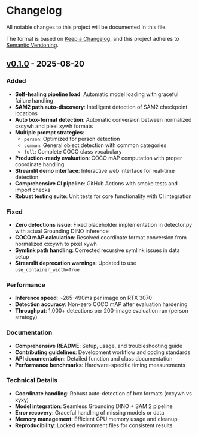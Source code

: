 # Changelog

All notable changes to this project will be documented in this file.

The format is based on [Keep a Changelog](https://keepachangelog.com/en/1.0.0/),
and this project adheres to [Semantic Versioning](https://semver.org/spec/v2.0.0.html).

## [v0.1.0] - 2025-08-20

### Added
- **Self-healing pipeline load**: Automatic model loading with graceful failure handling
- **SAM2 path auto-discovery**: Intelligent detection of SAM2 checkpoint locations
- **Auto box-format detection**: Automatic conversion between normalized cxcywh and pixel xywh formats
- **Multiple prompt strategies**: 
  - `person`: Optimized for person detection
  - `common`: General object detection with common categories
  - `full`: Complete COCO class vocabulary
- **Production-ready evaluation**: COCO mAP computation with proper coordinate handling
- **Streamlit demo interface**: Interactive web interface for real-time detection
- **Comprehensive CI pipeline**: GitHub Actions with smoke tests and import checks
- **Robust testing suite**: Unit tests for core functionality with CI integration

### Fixed
- **Zero detections issue**: Fixed placeholder implementation in detector.py with actual Grounding DINO inference
- **COCO mAP calculation**: Resolved coordinate format conversion from normalized cxcywh to pixel xywh
- **Symlink path handling**: Corrected recursive symlink issues in data setup
- **Streamlit deprecation warnings**: Updated to use `use_container_width=True`

### Performance
- **Inference speed**: ~265-490ms per image on RTX 3070
- **Detection accuracy**: Non-zero COCO mAP after evaluation hardening
- **Throughput**: 1,000+ detections per 200-image evaluation run (person strategy)

### Documentation
- **Comprehensive README**: Setup, usage, and troubleshooting guide
- **Contributing guidelines**: Development workflow and coding standards
- **API documentation**: Detailed function and class documentation
- **Performance benchmarks**: Hardware-specific timing measurements

### Technical Details
- **Coordinate handling**: Robust auto-detection of box formats (cxcywh vs xyxy)
- **Model integration**: Seamless Grounding DINO + SAM 2 pipeline
- **Error recovery**: Graceful handling of missing models or data
- **Memory management**: Efficient GPU memory usage and cleanup
- **Reproducibility**: Locked environment files for consistent results

[v0.1.0]: https://github.com/robertlupo1997/open-vocabulary-object-detection/releases/tag/v0.1.0